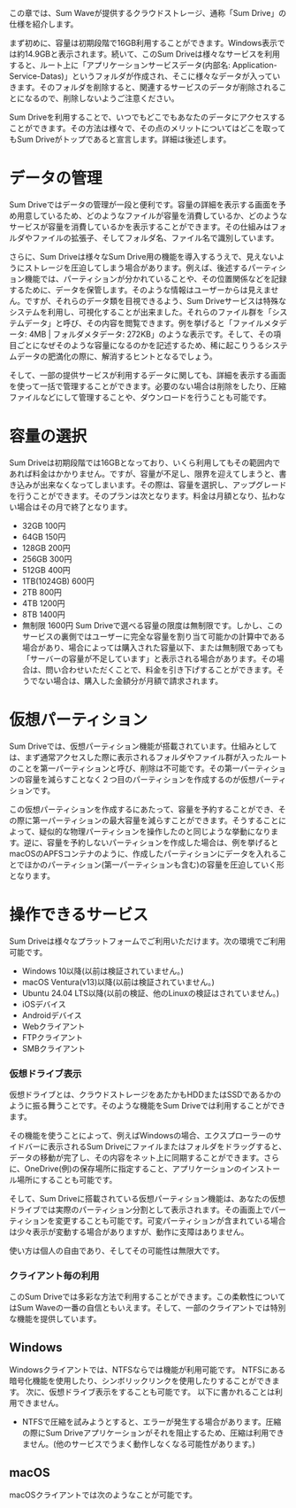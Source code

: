 この章では、Sum Waveが提供するクラウドストレージ、通称「Sum Drive」の仕様を紹介します。

まず初めに、容量は初期段階で16GB利用することができます。Windows表示では約14.9GBと表示されます。続いて、このSum Driveは様々なサービスを利用すると、ルート上に「アプリケーションサービスデータ(内部名: Application-Service-Datas)」というフォルダが作成され、そこに様々なデータが入っていきます。そのフォルダを削除すると、関連するサービスのデータが削除されることになるので、削除しないようご注意ください。

Sum Driveを利用することで、いつでもどこでもあなたのデータにアクセスすることができます。その方法は様々で、その点のメリットについてはどこを取ってもSum Driveがトップであると宣言します。詳細は後述します。

# データの管理
Sum Driveではデータの管理が一段と便利です。容量の詳細を表示する画面を予め用意しているため、どのようなファイルが容量を消費しているか、どのようなサービスが容量を消費しているかを表示することができます。その仕組みはフォルダやファイルの拡張子、そしてフォルダ名、ファイル名で識別しています。

さらに、Sum Driveは様々なSum Drive用の機能を導入するうえで、見えないようにストレージを圧迫してしまう場合があります。例えば、後述するパーティション機能では、パーティションが分かれていることや、その位置関係などを記録するために、データを保管します。そのような情報はユーザーからは見えません。ですが、それらのデータ類を目視できるよう、Sum Driveサービスは特殊なシステムを利用し、可視化することが出来ました。それらのファイル群を「システムデータ」と呼び、その内容を閲覧できます。例を挙げると「ファイルメタデータ: 4MB | フォルダメタデータ: 272KB」のような表示です。そして、その項目ごとになぜそのような容量になるのかを記述するため、稀に起こりうるシステムデータの肥満化の際に、解消するヒントとなるでしょう。

そして、一部の提供サービスが利用するデータに関しても、詳細を表示する画面を使って一括で管理することができます。必要のない場合は削除をしたり、圧縮ファイルなどにして管理することや、ダウンロードを行うことも可能です。

# 容量の選択
Sum Driveは初期段階では16GBとなっており、いくら利用してもその範囲内であれば料金はかかりません。ですが、容量が不足し、限界を迎えてしまうと、書き込みが出来なくなってしまいます。その際は、容量を選択し、アップグレードを行うことができます。そのプランは次となります。料金は月額となり、払わない場合はその月で終了となります。
- 32GB 100円
- 64GB 150円
- 128GB 200円
- 256GB 300円
- 512GB 400円
- 1TB(1024GB) 600円
- 2TB 800円
- 4TB 1200円
- 8TB 1400円
- 無制限 1600円
Sum Driveで選べる容量の限度は無制限です。しかし、このサービスの裏側ではユーザーに完全な容量を割り当て可能かの計算中である場合があり、場合によっては購入された容量以下、または無制限であっても「サーバーの容量が不足しています」と表示される場合があります。その場合は、問い合わせいただくことで、料金を引き下げすることができます。そうでない場合は、購入した金額分が月額で請求されます。

# 仮想パーティション
Sum Driveでは、仮想パーティション機能が搭載されています。仕組みとしては、まず通常アクセスした際に表示されるフォルダやファイル群が入ったルートのことを第一パーティションと呼び、削除は不可能です。その第一パーティションの容量を減らすことなく２つ目のパーティションを作成するのが仮想パーティションです。

この仮想パーティションを作成するにあたって、容量を予約することができ、その際に第一パーティションの最大容量を減らすことができます。そうすることによって、疑似的な物理パーティションを操作したのと同じような挙動になります。逆に、容量を予約しないパーティションを作成した場合は、例を挙げるとmacOSのAPFSコンテナのように、作成したパーティションにデータを入れることでほかのパーティション(第一パーティションも含む)の容量を圧迫していく形となります。

# 操作できるサービス
Sum Driveは様々なプラットフォームでご利用いただけます。次の環境でご利用可能です。
- Windows 10以降(以前は検証されていません。)
- macOS Ventura(v13)以降(以前は検証されていません。)
- Ubuntu 24.04 LTS以降(以前の検証、他のLinuxの検証はされていません。)
- iOSデバイス
- Androidデバイス
- Webクライアント
- FTPクライアント
- SMBクライアント

### 仮想ドライブ表示
仮想ドライブとは、クラウドストレージをあたかもHDDまたはSSDであるかのように振る舞うことです。そのような機能をSum Driveでは利用することができます。

その機能を使うことによって、例えばWindowsの場合、エクスプローラーのサイドバーに表示されるSum Driveにファイルまたはフォルダをドラッグすると、データの移動が完了し、その内容をネット上に同期することができます。さらに、OneDrive(例)の保存場所に指定すること、アプリケーションのインストール場所にすることも可能です。

そして、Sum Driveに搭載されている仮想パーティション機能は、あなたの仮想ドライブでは実際のパーティション分割として表示されます。その画面上でパーティションを変更することも可能です。可変パーティションが含まれている場合は少々表示が変動する場合がありますが、動作に支障はありません。

使い方は個人の自由であり、そしてその可能性は無限大です。

### クライアント毎の利用
このSum Driveでは多彩な方法で利用することができます。この柔軟性についてはSum Waveの一番の自信ともいえます。そして、一部のクライアントでは特別な機能を提供しています。
## Windows
Windowsクライアントでは、NTFSならでは機能が利用可能です。
NTFSにある暗号化機能を使用したり、シンボリックリンクを使用したりすることができます。
次に、仮想ドライブ表示をすることも可能です。
以下に書かれることは利用できません。
- NTFSで圧縮を試みようとすると、エラーが発生する場合があります。圧縮の際にSum Driveアプリケーションがそれを阻止するため、圧縮は利用できません。(他のサービスでうまく動作しなくなる可能性があります。)

## macOS
macOSクライアントでは次のようなことが可能です。
